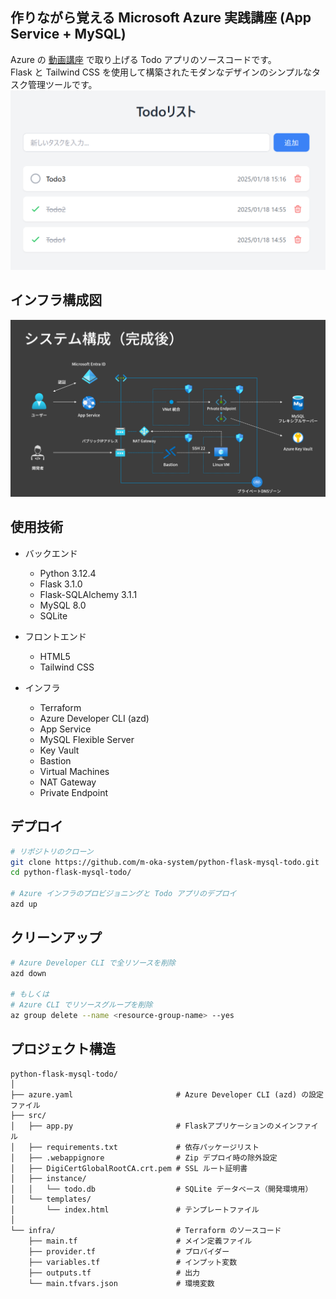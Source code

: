 ## 作りながら覚える Microsoft Azure 実践講座 (App Service + MySQL)

Azure の [動画講座](https://www.udemy.com/course/azure-appservice-mysql-app-flask/) で取り上げる Todo アプリのソースコードです。</br>
Flask と Tailwind CSS を使用して構築されたモダンなデザインのシンプルなタスク管理ツールです。
![Image](./images/todo.png)

## インフラ構成図

![Image](./images/infra.png)

## 使用技術

- バックエンド

  - Python 3.12.4
  - Flask 3.1.0
  - Flask-SQLAlchemy 3.1.1
  - MySQL 8.0
  - SQLite

- フロントエンド

  - HTML5
  - Tailwind CSS

- インフラ
  - Terraform
  - Azure Developer CLI (azd)
  - App Service
  - MySQL Flexible Server
  - Key Vault
  - Bastion
  - Virtual Machines
  - NAT Gateway
  - Private Endpoint

## デプロイ

```bash
# リポジトリのクローン
git clone https://github.com/m-oka-system/python-flask-mysql-todo.git
cd python-flask-mysql-todo/

# Azure インフラのプロビジョニングと Todo アプリのデプロイ
azd up
```

## クリーンアップ

```bash
# Azure Developer CLI で全リソースを削除
azd down

# もしくは
# Azure CLI でリソースグループを削除
az group delete --name <resource-group-name> --yes
```

## プロジェクト構造

```
python-flask-mysql-todo/
│
├── azure.yaml                       # Azure Developer CLI (azd) の設定ファイル
├── src/
│   ├── app.py                       # Flaskアプリケーションのメインファイル
│   ├── requirements.txt             # 依存パッケージリスト
│   ├── .webappignore                # Zip デプロイ時の除外設定
│   ├── DigiCertGlobalRootCA.crt.pem # SSL ルート証明書
│   ├── instance/
│   │   └── todo.db                  # SQLite データベース（開発環境用）
│   └── templates/
│       └── index.html               # テンプレートファイル
│
└── infra/                           # Terraform のソースコード
    ├── main.tf                      # メイン定義ファイル
    ├── provider.tf                  # プロバイダー
    ├── variables.tf                 # インプット変数
    ├── outputs.tf                   # 出力
    └── main.tfvars.json             # 環境変数
```
